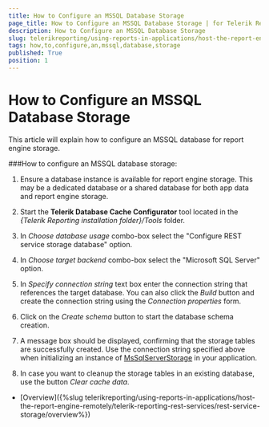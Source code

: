 ```yaml
---
title: How to Configure an MSSQL Database Storage
page_title: How to Configure an MSSQL Database Storage | for Telerik Reporting Documentation
description: How to Configure an MSSQL Database Storage
slug: telerikreporting/using-reports-in-applications/host-the-report-engine-remotely/telerik-reporting-rest-services/rest-service-storage/how-to-configure-an-mssql-database-storage
tags: how,to,configure,an,mssql,database,storage
published: True
position: 1
---
```


# How to Configure an MSSQL Database Storage



This article will explain how to configure an MSSQL database for report engine storage.

###How to configure an MSSQL database storage:

1. Ensure a database instance is available for report engine storage.             This may be a dedicated database or a shared database for both app data             and report engine storage.

1. Start the __Telerik Database Cache Configurator__             tool located in the *{Telerik Reporting installation folder}/Tools* folder.           

1. In *Choose database usage* combo-box select the "Configure REST service storage database" option.             

1. In *Choose target backend* combo-box select the "Microsoft SQL Server" option.             

1. In *Specify connection string* text box enter the connection string that references the target database.                You can also click the *Build* button and create the connection string using the *Connection properties* form.             

1. Click on the *Create schema* button to start the database schema creation.             

1. A message box should be displayed, confirming that the storage tables are successfully created. Use the connection string specified above when initializing an instance of [MsSqlServerStorage](/reporting/api/Telerik.Reporting.Cache.MsSqlServerStorage) in your application.             

1. In case you want to cleanup the storage tables in an existing database, use the button *Clear cache data*.             

 * [Overview]({%slug telerikreporting/using-reports-in-applications/host-the-report-engine-remotely/telerik-reporting-rest-services/rest-service-storage/overview%})
